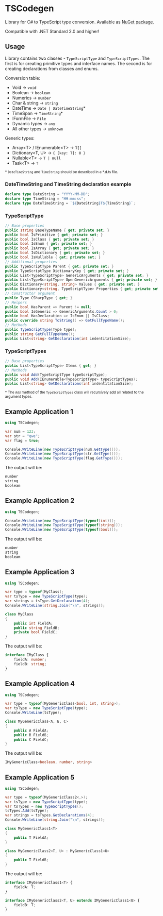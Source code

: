 # TSCodegen

Library for C# to TypeScript type conversion. Available as [NuGet package](https://www.nuget.org/packages/TSCodegen/).

Compatible with .NET Standard 2.0 and higher!

## Usage

Library contains two classes - `TypeScriptType` and `TypeScriptTypes`. The first is for creating primitive types and interface names. The second is for creating declarations from classes and enums.

Conversion table:

- Void → `void`
- Boolean → `boolean`
- Numerics → `number`
- Char & string → `string`
- DateTime → `Date | DateTimeString`\*
- TimeSpan → `TimeString`\*
- IFormFile → `File`
- Dynamic types → `any`
- All other types → `unknown`

Generic types:

- Array\<T\> / IEnumerable\<T\> → `T[]`
- Dictionary\<T, U\> → `{ [key: T]: U }`
- Nullable\<T\> → `T | null`
- Task\<T\> → `T`

<sub>\* `DateTimeString` and `TimeString` should be described in a \*.d.ts file.</sub>

### DateTimeString and TimeString declaration example

```TypeScript
declare type DateString = "YYYY-MM-DD";
declare type TimeString = "HH:mm:ss";
declare type DateTimeString = `${DateString}T${TimeString}`;
```

### TypeScriptType

```C#
// Base properties
public string BaseTypeName { get; private set; }
public bool IsPrimitive { get; private set; }
public bool IsClass { get; private set; }
public bool IsEnum { get; private set; }
public bool IsArray { get; private set; }
public bool IsDictionary { get; private set; }
public bool IsNullable { get; private set; }
// Additional properties
public TypeScriptType Parent { get; private set; }
public TypeScriptType DictionaryKey { get; private set; }
public List<TypeScriptType> GenericArguments { get; private set; }
public List<TypeScriptType> OpenGenericArguments { get; private set; }
public Dictionary<string, string> Values { get; private set; }
public Dictionary<string, TypeScriptType> Properties { get; private set; }
// Constructor argument
public Type CSharpType { get; }
// Helpers
public bool HasParent => Parent != null;
public bool IsGeneric => GenericArguments.Count > 0;
public bool HasDeclaration => IsEnum || IsClass;
public override string ToString() => GetFullTypeName();
// Methods
public TypeScriptType(Type type);
public string GetFullTypeName();
public List<string> GetDeclaration(int indentitationSize);
```

### TypeScriptTypes

```C#
// Base properties
public List<TypeScriptType> Items { get; }
// Methods
public void Add(TypeScriptType typeScriptType);
public void Add(IEnumerable<TypeScriptType> typeScriptTypes);
public List<string> GetDeclarations(int indentitationSize);
```

<sub>\* The `Add` method of the `TypeScriptTypes` class will recursively add all related to the argument types.</sub>

## Example Application 1

```C#
using TSCodegen;

var num = 123;
var str = "qwe";
var flag = true;

Console.WriteLine(new TypeScriptType(num.GetType()));
Console.WriteLine(new TypeScriptType(str.GetType()));
Console.WriteLine(new TypeScriptType(flag.GetType()));
```

The output will be:

```TypeScript
number
string
boolean
```

## Example Application 2

```C#
using TSCodegen;

Console.WriteLine(new TypeScriptType(typeof(int)));
Console.WriteLine(new TypeScriptType(typeof(string)));
Console.WriteLine(new TypeScriptType(typeof(bool)));
```

The output will be:

```TypeScript
number
string
boolean
```

## Example Application 3

```C#
using TSCodegen;

var type = typeof(MyClass);
var tsType = new TypeScriptType(type);
var strings = tsType.GetDeclaration(4);
Console.WriteLine(string.Join("\n", strings));

class MyClass
{
    public int FieldA;
    public string FieldB;
    private bool FieldC;
}
```

The output will be:

```TypeScript
interface IMyClass {
    fieldA: number;
    fieldB: string;
}
```

## Example Application 4

```C#
using TSCodegen;

var type = typeof(MyGenericClass<bool, int, string>);
var tsType = new TypeScriptType(type);
Console.WriteLine(tsType);

class MyGenericClass<A, B, C>
{
    public A FieldA;
    public B FieldB;
    public C FieldC;
}
```

The output will be:

```TypeScript
IMyGenericClass<boolean, number, string>
```

## Example Application 5

```C#
using TSCodegen;

var type = typeof(MyGenericClass2<,>);
var tsType = new TypeScriptType(type);
var tsTypes = new TypeScriptTypes();
tsTypes.Add(tsType);
var strings = tsTypes.GetDeclarations(4);
Console.WriteLine(string.Join("\n", strings));

class MyGenericClass1<T>
{
    public T FieldA;
}

class MyGenericClass2<T, U> : MyGenericClass1<U>
{
    public T FieldB;
}
```

The output will be:

```TypeScript
interface IMyGenericClass1<T> {
    fieldA: T;
}

interface IMyGenericClass2<T, U> extends IMyGenericClass1<U> {
    fieldB: T;
}
```
